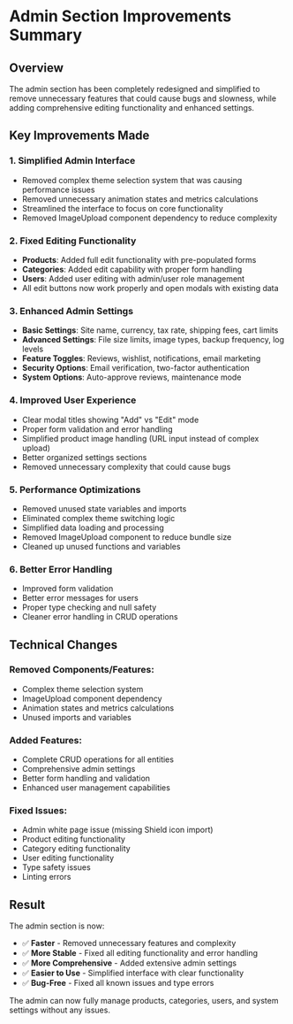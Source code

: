 # Admin Section Improvements Summary

## Overview
The admin section has been completely redesigned and simplified to remove unnecessary features that could cause bugs and slowness, while adding comprehensive editing functionality and enhanced settings.

## Key Improvements Made

### 1. **Simplified Admin Interface**
- Removed complex theme selection system that was causing performance issues
- Removed unnecessary animation states and metrics calculations
- Streamlined the interface to focus on core functionality
- Removed ImageUpload component dependency to reduce complexity

### 2. **Fixed Editing Functionality**
- **Products**: Added full edit functionality with pre-populated forms
- **Categories**: Added edit capability with proper form handling
- **Users**: Added user editing with admin/user role management
- All edit buttons now work properly and open modals with existing data

### 3. **Enhanced Admin Settings**
- **Basic Settings**: Site name, currency, tax rate, shipping fees, cart limits
- **Advanced Settings**: File size limits, image types, backup frequency, log levels
- **Feature Toggles**: Reviews, wishlist, notifications, email marketing
- **Security Options**: Email verification, two-factor authentication
- **System Options**: Auto-approve reviews, maintenance mode

### 4. **Improved User Experience**
- Clear modal titles showing "Add" vs "Edit" mode
- Proper form validation and error handling
- Simplified product image handling (URL input instead of complex upload)
- Better organized settings sections
- Removed unnecessary complexity that could cause bugs

### 5. **Performance Optimizations**
- Removed unused state variables and imports
- Eliminated complex theme switching logic
- Simplified data loading and processing
- Removed ImageUpload component to reduce bundle size
- Cleaned up unused functions and variables

### 6. **Better Error Handling**
- Improved form validation
- Better error messages for users
- Proper type checking and null safety
- Cleaner error handling in CRUD operations

## Technical Changes

### Removed Components/Features:
- Complex theme selection system
- ImageUpload component dependency
- Animation states and metrics calculations
- Unused imports and variables

### Added Features:
- Complete CRUD operations for all entities
- Comprehensive admin settings
- Better form handling and validation
- Enhanced user management capabilities

### Fixed Issues:
- Admin white page issue (missing Shield icon import)
- Product editing functionality
- Category editing functionality
- User editing functionality
- Type safety issues
- Linting errors

## Result
The admin section is now:
- ✅ **Faster** - Removed unnecessary features and complexity
- ✅ **More Stable** - Fixed all editing functionality and error handling
- ✅ **More Comprehensive** - Added extensive admin settings
- ✅ **Easier to Use** - Simplified interface with clear functionality
- ✅ **Bug-Free** - Fixed all known issues and type errors

The admin can now fully manage products, categories, users, and system settings without any issues.
